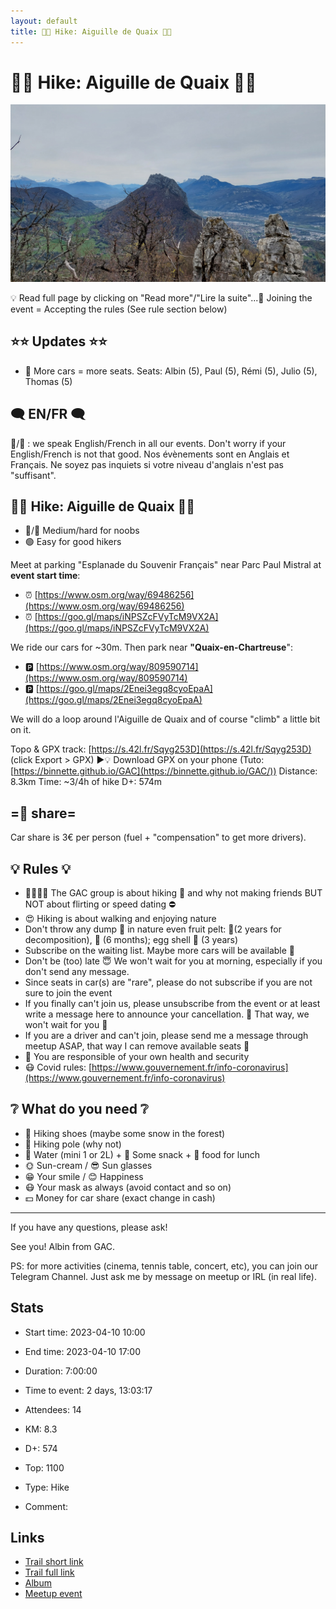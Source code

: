 ```yaml
---
layout: default
title: 🥾🔵 Hike: Aiguille de Quaix 🔺🌷
---
```


# 🥾🔵 Hike: Aiguille de Quaix 🔺🌷

![2023-04-10](/Stats/img/orig/2023-04-10.jpg)

💡 Read full page by clicking on "Read more"/"Lire la suite"...💜
Joining the event = Accepting the rules (See rule section below)

## ⭐⭐ Updates ⭐⭐

* 📅 More cars = more seats. Seats: Albin (5), Paul (5), Rémi (5), Julio (5), Thomas (5)

## 🗨️ EN/FR 🗨️
🦅/🐓 : we speak English/French in all our events. Don't worry if your English/French is not that good. Nos évènements sont en Anglais et Français. Ne soyez pas inquiets si votre niveau d'anglais n'est pas "suffisant".

## 🥾🔵 Hike: Aiguille de Quaix 🔺🌷

* 🔵/🔴 Medium/hard for noobs
* 🟢 Easy for good hikers

Meet at parking "Esplanade du Souvenir Français" near Parc Paul Mistral at **event start time**:

* ⏰ [https://www.osm.org/way/69486256](https://www.osm.org/way/69486256)
* ⏰ [https://goo.gl/maps/iNPSZcFVyTcM9VX2A](https://goo.gl/maps/iNPSZcFVyTcM9VX2A)

We ride our cars for \~30m. Then park near **"Quaix-en-Chartreuse**":

* 🅿️ [https://www.osm.org/way/809590714](https://www.osm.org/way/809590714)
* 🅿️ [https://goo.gl/maps/2Enei3egq8cyoEpaA](https://goo.gl/maps/2Enei3egq8cyoEpaA)

We will do a loop around l'Aiguille de Quaix and of course "climb" a little bit on it.

Topo & GPX track: [https://s.42l.fr/Sqyg253D](https://s.42l.fr/Sqyg253D) (click Export > GPX)
▶💡 Download GPX on your phone (Tuto: [https://binnette.github.io/GAC](https://binnette.github.io/GAC/))
Distance: 8.3km
Time: \~3/4h of hike
D+: 574m

## =🚗 share=
Car share is 3€ per person (fuel + "compensation" to get more drivers).

## 💡 Rules 💡

* 🚶‍♀️🚶‍♂️ The GAC group is about hiking 🥾 and why not making friends BUT NOT about flirting or speed dating ⛔
* 😍 Hiking is about walking and enjoying nature
* Don't throw any dump 🚮 in nature even fruit pelt: 🍌(2 years for decomposition), 🍊 (6 months); egg shell 🥚 (3 years)
* Subscribe on the waiting list. Maybe more cars will be available 🚗
* Don't be (too) late 😇 We won't wait for you at morning, especially if you don't send any message.
* Since seats in car(s) are "rare", please do not subscribe if you are not sure to join the event
* If you finally can't join us, please unsubscribe from the event or at least write a message here to announce your cancellation. 💜 That way, we won't wait for you 💜
* If you are a driver and can't join, please send me a message through meetup ASAP, that way I can remove available seats 🚗
* 💟 You are responsible of your own health and security
* 😷 Covid rules: [https://www.gouvernement.fr/info-coronavirus](https://www.gouvernement.fr/info-coronavirus)

## ❔ What do you need ❔

* 🥾 Hiking shoes (maybe some snow in the forest)
* 🥢 Hiking pole (why not)
* 🧃 Water (mini 1 or 2L) + 🍫 Some snack + 🥗 food for lunch
* 🌞 Sun-cream / 😎 Sun glasses
* 😁 Your smile / 😊 Happiness
* 😷 Your mask as always (avoid contact and so on)
* 💵 Money for car share (exact change in cash)

***

If you have any questions, please ask!

See you! Albin from GAC.

PS: for more activities (cinema, tennis table, concert, etc), you can join our Telegram Channel. Just ask me by message on meetup or IRL (in real life).

## Stats

- Start time: 2023-04-10 10:00
- End time: 2023-04-10 17:00
- Duration: 7:00:00
- Time to event: 2 days, 13:03:17
- Attendees: 14

- KM: 8.3
- D+: 574
- Top: 1100
- Type: Hike
- Comment: 

## Links

- [Trail short link](https://s.42l.fr/Sqyg253D)
- [Trail full link]()
- [Album](https://binnette.github.io/GacImg2023/2023-04-10-🥾🔵-Hike-Aiguille-de-Quaix-🔺🌷.html)
- [Meetup event](https://www.meetup.com/grenoble-adventure-club-english-french/events/292753529/)
